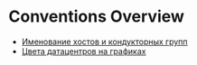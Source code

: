 # Conventions Overview

* [Именование хостов и кондукторных групп](hosts-groups-naming.md)
* [Цвета датацентров на графиках](dc-graph-colors.md)
